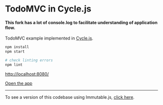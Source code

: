 TodoMVC in Cycle.js
===================

#### This fork has a lot of console.log to facilitate understanding of application flow.

TodoMVC example implemented in [Cycle.js](http://cycle.js.org).

```sh
npm install
npm start

# check linting errors
npm lint
```

[http://localhost:8080/]( http://localhost:8080/ )

[Open the app]( http://cycle.js.org/todomvc-cycle/ )

- - -

To see a version of this codebase using Immutable.js, [click here](https://github.com/cyclejs/todomvc-cycle/pull/9/files).
